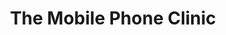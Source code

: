 ---
title: "The Mobile Phone Clinic"
url: /balwyn-north/the-mobile-phone-clinic/
shop: mobile phone
---